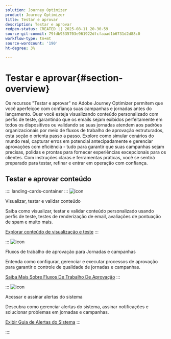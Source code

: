 ```yaml
---
solution: Journey Optimizer
product: Journey Optimizer
title: Testar e aprovar
description: Testar e aprovar
redpen-status: CREATED_||_2025-08-11_20-30-59
source-git-commit: 79fdb9535703e961922dfcfaaad1b6731d2d88c0
workflow-type: tm+mt
source-wordcount: '190'
ht-degree: 3%

---
```



# Testar e aprovar{#section-overview}

Os recursos &quot;Testar e aprovar&quot; no Adobe Journey Optimizer permitem que você aperfeiçoe com confiança suas campanhas e jornadas antes do lançamento. Quer você esteja visualizando conteúdo personalizado com perfis de teste, garantindo que os emails sejam exibidos perfeitamente em todos os dispositivos ou validando se suas jornadas atendem aos padrões organizacionais por meio de fluxos de trabalho de aprovação estruturados, esta seção o orienta passo a passo. Explore como simular cenários do mundo real, capturar erros em potencial antecipadamente e gerenciar aprovações com eficiência - tudo para garantir que suas campanhas sejam precisas, polidas e prontas para fornecer experiências excepcionais para os clientes. Com instruções claras e ferramentas práticas, você se sentirá preparado para testar, refinar e entrar em operação com confiança.

## Testar e aprovar conteúdo

:::: landing-cards-container
:::
![icon](https://cdn.experienceleague.adobe.com/icons/list-check.svg?lang=pt-BR)

Visualizar, testar e validar conteúdo

Saiba como visualizar, testar e validar conteúdo personalizado usando perfis de teste, testes de renderização de email, avaliações de pontuação de spam e muito mais.

[Explorar conteúdo de visualização e teste](preview-test-landing-page.md)
:::

:::
![icon](https://cdn.experienceleague.adobe.com/icons/gear.svg?lang=pt-BR)

Fluxos de trabalho de aprovação para Jornadas e campanhas

Entenda como configurar, gerenciar e executar processos de aprovação para garantir o controle de qualidade de jornadas e campanhas.

[Saiba Mais Sobre Fluxos De Trabalho De Aprovação](approve-landing-page.md)
:::

:::
![icon](https://cdn.experienceleague.adobe.com/icons/bell.svg?lang=pt-BR)

Acessar e assinar alertas do sistema

Descubra como gerenciar alertas do sistema, assinar notificações e solucionar problemas em jornadas e campanhas.

[Exibir Guia de Alertas do Sistema](../using/reports/alerts.md)
:::

::::
